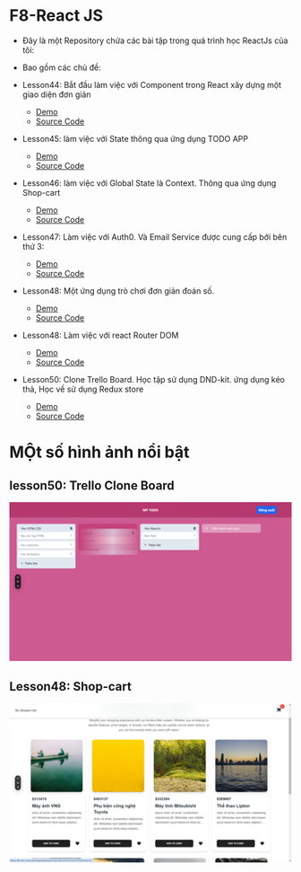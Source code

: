 # F8-React JS

- Đây là một Repository chứa các bài tập trong quá trình học ReactJs của tôi:

- Bao gồm các chủ đề: 
- Lesson44: Bắt đầu làm việc với Component trong React xây dựng một giao diện đơn giản
  - [Demo](https://buiduong2.github.io/F8-React/lesson44/dist/) 
  - [Source Code](./lesson44/)

- Lesson45: làm việc với State thông qua ứng dụng TODO APP
  - [Demo](https://buiduong2.github.io/F8-React/lesson45/todo-app/dist/) 
  - [Source Code](./lesson45/)

- Lesson46: làm việc với Global State là Context. Thông qua ứng dụng Shop-cart
  - [Demo](https://duong-lesson-46.vercel.app/) 
  - [Source Code](./lesson46/)

- Lesson47: Làm việc với Auth0. Và Email Service được cung cấp bởi bên thứ 3: 
  - [Demo](https://f8-react-drsw.vercel.app/) 
  - [Source Code](./lesson47/)

- Lesson48: Một ứng dụng trò chơi đơn giản đoán số.
  - [Demo](https://f8-react-87rp.vercel.app/) 
  - [Source Code](./lesson48/)

- Lesson48: Làm việc với react Router DOM
  - [Demo](https://f8-react-aoxg.vercel.app/products) 
  - [Source Code](./lesson49/)

- Lesson50: Clone Trello Board. Học tập sử dụng DND-kit. ứng dụng kéo thả, Học về sử dụng Redux store
  - [Demo](https://f8-react-vaog.vercel.app/) 
  - [Source Code](./lesson50/)


# MỘt số hình ảnh nổi bật

## lesson50: Trello Clone Board
![DEMO](./img/trello-board.png)

## Lesson48: Shop-cart

![DEMO](./img/shop-cart.png)


